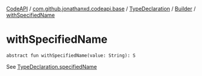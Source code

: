 [CodeAPI](../../../index.md) / [com.github.jonathanxd.codeapi.base](../../index.md) / [TypeDeclaration](../index.md) / [Builder](index.md) / [withSpecifiedName](.)

# withSpecifiedName

`abstract fun withSpecifiedName(value: String): S`

See [TypeDeclaration.specifiedName](../specified-name.md)

